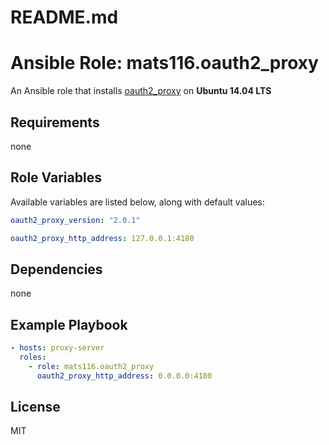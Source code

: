 # README.md
# Ansible Role: mats116.oauth2_proxy

An Ansible role that installs [oauth2_proxy](https://github.com/bitly/oauth2_proxy) on **Ubuntu 14.04 LTS**

## Requirements

none

## Role Variables

Available variables are listed below, along with default values:

```yaml
oauth2_proxy_version: "2.0.1"

oauth2_proxy_http_address: 127.0.0.1:4180
```

## Dependencies

none

## Example Playbook

```yaml
- hosts: proxy-server
  roles:
    - role: mats116.oauth2_proxy
      oauth2_proxy_http_address: 0.0.0.0:4180
```

## License

MIT
